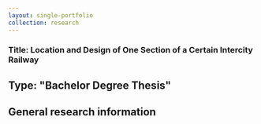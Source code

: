 ```yaml
---
layout: single-portfolio
collection: research
---
```



### Title: Location and Design of One Section of a Certain Intercity Railway
## Type: "Bachelor Degree Thesis"
## General research information 


